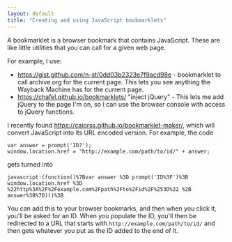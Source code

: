 ```yaml
---
layout: default
title: "Creating and using JavaScript bookmarklets"
---
```

A bookmarklet is a browser bookmark that contains JavaScript. These are like little utilities that you can call for a given web page.

For example, I use:

- https://gist.github.com/n-st/0dd03b2323e7f9acd98e - bookmarklet to call archive.org for the current page. This lets you see anything the Wayback Machine has for the current page.
- https://chafel.github.io/bookmarklets/ "inject jQuery" - This lets me add jQuery to the page I'm on, so I can use the browser console with access to jQuery functions.

I recently found <https://caiorss.github.io/bookmarklet-maker/>, which will convert JavaScript into its URL encoded version. For example, the code

    var answer = prompt('ID?');
	window.location.href = "http://example.com/path/to/id/" + answer;
	
gets turned into

    javascript:(function()%7Bvar answer %3D prompt('ID%3F')%3B   window.location.href %3D %22http%3A%2F%2Fexample.com%2Fpath%2Fto%2Fid%2F%253D%22 %2B answer%3B%7D)()%3B

You can add this to your browser bookmarks, and then when you click it, you'll be asked for an ID. When you populate the ID, you'll then be redirected to a URL that starts with `http://example.com/path/to/id/` and then gets whatever you put as the ID added to the end of it.
